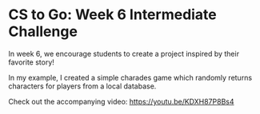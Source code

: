 # CS to Go: Week 6 Intermediate Challenge

In week 6, we encourage students to create a project inspired by their favorite story!

In my example, I created a simple charades game which randomly returns characters for players from a local database.

Check out the accompanying video: https://youtu.be/KDXH87P8Bs4
